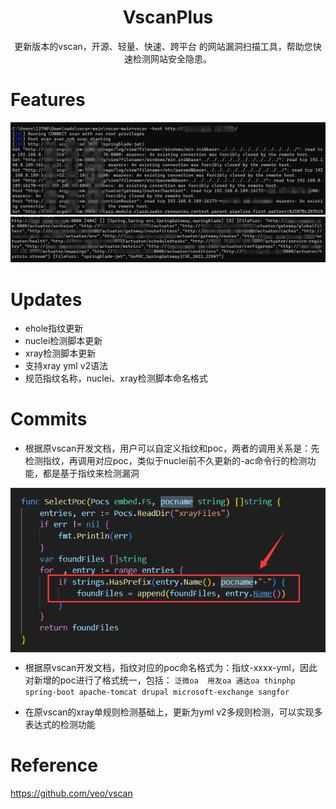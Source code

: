 <h1 align="center">
  <b>VscanPlus</b>
  <br>
</h1>
<p align="center">更新版本的vscan，开源、轻量、快速、跨平台 的网站漏洞扫描工具，帮助您快速检测网站安全隐患。</p>

# Features

![image](./static/run.png)
![image](./static/result.png)


# Updates

- ehole指纹更新
- nuclei检测脚本更新
- xray检测脚本更新
- 支持xray yml v2语法
- 规范指纹名称，nuclei、xray检测脚本命名格式

# Commits

- 根据原vscan开发文档，用户可以自定义指纹和poc，两者的调用关系是：先检测指纹，再调用对应poc，类似于nuclei前不久更新的-ac命令行的检测功能，都是基于指纹来检测漏洞

<div style="text-align: center;">
    <img src="static/fingerprint.png" alt="vscan" style="width: 850; display: block; margin: 0 auto;">
</div>

- 根据原vscan开发文档，指纹对应的poc命名格式为：指纹-xxxx-yml，因此对新增的poc进行了格式统一，包括：
``
泛微oa 
用友oa
通达oa
thinphp
spring-boot
apache-tomcat
drupal
microsoft-exchange
sangfor
``

- 在原vscan的xray单规则检测基础上，更新为yml v2多规则检测，可以实现多表达式的检测功能

# Reference

https://github.com/veo/vscan
